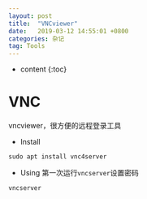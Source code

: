 ```yaml
---
layout: post
title:  "VNCviewer"
date:   2019-03-12 14:55:01 +0800
categories: 杂记
tag: Tools
---
```

* content
{:toc}


# VNC
vncviewer，很方便的远程登录工具
* Install

```shell
sudo apt install vnc4server
```
* Using
第一次运行`vncserver`设置密码

```shell
vncserver
```